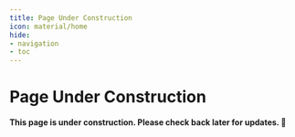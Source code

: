 ```yaml
---
title: Page Under Construction
icon: material/home
hide:
- navigation
- toc
---
```



# Page Under Construction

**This page is under construction. Please check back later for updates. :construction:**
